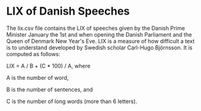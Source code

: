LIX of Danish Speeches
========
The lix.csv file contains the LIX of speeches given by the Danish Prime Minister January the 1st and when opening the Danish Parliament and the Queen of Denmark New Year's Eve. LIX is a measure of how difficult a text is to understand developed by Swedish scholar Carl-Hugo Björnsson. It is computed as follows:

LIX = A / B + (C * 100) / A, where

A is the number of word,

B is the number of sentences, and

C is the number of long words (more than 6 letters).
